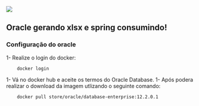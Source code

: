 <img src="https://storage.googleapis.com/golden-wind/experts-club/capa-github.svg" />

## Oracle gerando xlsx e spring consumindo!

### Configuração do oracle
1-  Realize o login do docker:
```shell
    docker login
 ```
1- Vá no docker hub e aceite os termos do Oracle Database.
1- Após podera realizar o download da imagem utlizando o seguinte comando:
```shell
    docker pull store/oracle/database-enterprise:12.2.0.1 
````

